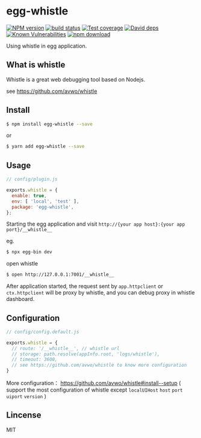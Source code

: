 # egg-whistle

[![NPM version][npm-image]][npm-url]
[![build status][travis-image]][travis-url]
[![Test coverage][codecov-image]][codecov-url]
[![David deps][david-image]][david-url]
[![Known Vulnerabilities][snyk-image]][snyk-url]
[![npm download][download-image]][download-url]

[npm-image]: https://img.shields.io/npm/v/egg-whistle.svg?style=flat-square
[npm-url]: https://npmjs.org/package/egg-whistle
[travis-image]: https://img.shields.io/travis/whxaxes/egg-whistle.svg?style=flat-square
[travis-url]: https://travis-ci.org/whxaxes/egg-whistle
[codecov-image]: https://codecov.io/gh/whxaxes/egg-whistle/branch/master/graph/badge.svg
[codecov-url]: https://codecov.io/gh/whxaxes/egg-whistle
[david-image]: https://img.shields.io/david/whxaxes/egg-whistle.svg?style=flat-square
[david-url]: https://david-dm.org/whxaxes/egg-whistle
[snyk-image]: https://snyk.io/test/npm/egg-whistle/badge.svg?style=flat-square
[snyk-url]: https://snyk.io/test/npm/egg-whistle
[download-image]: https://img.shields.io/npm/dm/egg-whistle.svg?style=flat-square
[download-url]: https://npmjs.org/package/egg-whistle

Using whistle in egg application.


## What is whistle

Whistle is a great web debugging tool based on Nodejs.

see https://github.com/avwo/whistle

## Install

```bash
$ npm install egg-whistle --save
```

or 

```bash
$ yarn add egg-whistle --save
```

## Usage

```js
// config/plugin.js

exports.whistle = {
  enable: true,
  env: [ 'local', 'test' ],
  package: 'egg-whistle',
};
```

Starting the egg application and visit `http://{your app host}:{your app port}/__whistle__`

eg.

```bash
$ npx egg-bin dev
```

open whistle

```bash
$ open http://127.0.0.1:7001/__whistle__
```

After application started, the request sent by `app.httpclient` or `ctx.httpclient` will be proxy by whistle, and you can debug proxy in whistle dashboard.

## Configuration

```js
// config/config.default.js

exports.whistle = {
  // route: '/__whistle__', // whistle url
  // storage: path.resolve(appInfo.root, 'logs/whistle'),
  // timeout: 3600,
  // see https://github.com/avwo/whistle to know more configuration
}
```

More configuration： https://github.com/avwo/whistle#install--setup ( support the most configuration of whistle except `localUIHost` `host` `port` `uiport` `version`  )

## Lincense

MIT
